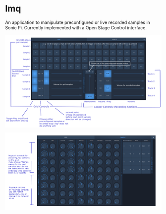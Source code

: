 # lmq

An application to manipulate preconfigured or live recorded samples in Sonic Pi. Currently implemented with a Open Stage Control interface.

![Grid and Live Looper Interface](lmq-grid-screen-quick-help.png?raw=true "Grid and Live Looper interface")

![Sample Sound Control Interface](lmq-sample-screen-quick-help.png?raw=true "Sample Sound Control Interface")

